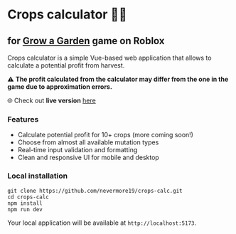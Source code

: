 # Crops calculator 🧮🍎
## for [Grow a Garden](https://www.roblox.com/games/126884695634066/Grow-a-Garden) game on Roblox

Crops calculator is a simple Vue-based web application that allows to calculate a potential profit from harvest.

⚠️ **The profit calculated from the calculator may differ from the one in the game due to approximation errors.**

🌐 Check out **live version** [here](https://crops-calc.vercel.app)

### Features
- Calculate potential profit for 10+ crops (more coming soon!)
- Choose from almost all available mutation types
- Real-time input validation and formatting
- Clean and responsive UI for mobile and desktop

### Local installation
```
git clone https://github.com/nevermore19/crops-calc.git
cd crops-calc
npm install
npm run dev
```
Your local application will be available at `http://localhost:5173`.